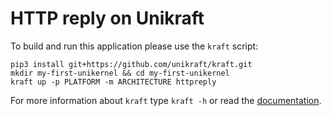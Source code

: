 # HTTP reply on Unikraft

To build and run this application please use the `kraft` script:

    pip3 install git+https://github.com/unikraft/kraft.git
    mkdir my-first-unikernel && cd my-first-unikernel
    kraft up -p PLATFORM -m ARCHITECTURE httpreply

For more information about `kraft` type ```kraft -h``` or read the
[documentation](http://docs.unikraft.org).
